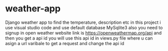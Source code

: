 # weather-app
 Django weather app to find the temperature, description etc
 in this project i use visual studio code and use default database MySqlite3
 also you need to signup in open weather website link is https://openweathermap.org/api
 and then you get a api id you will use this api id in views.py file where u can asign a url varibale to get a request and change the api id 

